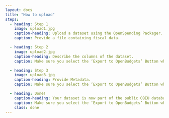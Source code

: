 ```yaml
---
layout: docs
title: "How to upload"
steps:
  - heading: Step 1
    image: upload1.jpg
    caption-heading: Upload a dataset using the OpenSpending Packager.
    caption: Provide a file containing fiscal data.

  - heading: Step 2
    image: upload2.jpg
    caption-heading: Describe the columns of the dataset.
    caption: Make sure you select the ‘Export to OpenBudgets’ Button when you save the dataset.

  - heading: Step 3
    image: upload3.jpg
    caption-heading: Provide Metadata.
    caption: Make sure you select the ‘Export to OpenBudgets’ Button when you save the dataset.

  - heading: Done!
    caption-heading: Your dataset is now part of the public OBEU database. You can find and select it via your profile or the explorer to configure the desired operations.
    caption: Make sure you select the ‘Export to OpenBudgets’ Button when you save the dataset.
    class: done
---
```

